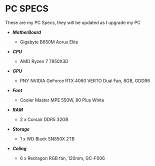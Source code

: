 # PC SPECS

These are my PC Specs, they will be updated as I upgrade my PC


- ***MotherBoard***
    - Gigabyte B650M Aorus Elite

- ***CPU***
    - AMD Ryzen 7 7950X3D

- ***GPU***
    - PNY NVIDIA GeForce RTX 4060 VERTO Dual Fan, 8GB, GDDR6

- ***Font***
    - Cooler Master MPE 550W, 80 Plus White

- ***RAM***
    - 2 x Corsair DDR5 32GB

- ***Storage***
    - 1 x WD Black SN850X 2TB

- ***Coling***
    - 6 x Redragon RGB fan, 120mm, GC-F006
